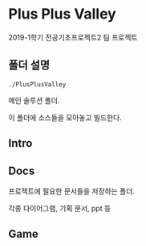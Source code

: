 # Plus Plus Valley

2019-1학기 전공기초프로젝트2 팀 프로젝트

## 폴더 설명

`./PlusPlusValley`

메인 솔루션 폴더.

이 폴더에 소스들을 모아놓고 빌드한다.



## Intro


## Docs

프로젝트에 필요한 문서들을 저장하는 폴더.

각종 다이어그램, 기획 문서, ppt 등

## Game
